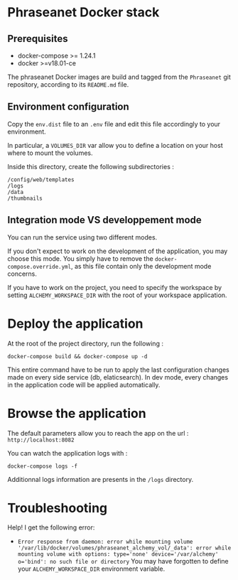 # Phraseanet Docker stack

## Prerequisites

- docker-compose >= 1.24.1
- docker >=v18.01-ce

The phraseanet Docker images are build and tagged from the `Phraseanet` git repository, according to its `README.md` file.

## Environment configuration

Copy the `env.dist` file to an `.env` file and edit this file accordingly to your environment.

In particular, a `VOLUMES_DIR` var allow you to define a location on your host where to mount the volumes.

Inside this directory, create the following subdirectories  :

    /config/web/templates
    /logs
    /data
    /thumbnails

## Integration mode VS developpement mode

You can run the service using two different modes.

If you don't expect to work on the development of the application, you may choose this mode.
You simply have to remove the `docker-compose.override.yml`, as this file contain only the development mode concerns.

If you have to work on the project, you need to specify the workspace by setting `ALCHEMY_WORKSPACE_DIR` with the root of your workspace application.

# Deploy the application

At the root of the project directory, run the following :

    docker-compose build && docker-compose up -d

This entire command have to be run to apply the last configuration changes made on every side service (db, elaticsearch).
In dev mode, every changes in the application code will be applied automatically.


# Browse the application

The default parameters allow you to reach the app on the url : `http://localhost:8082`

You can watch the application logs with :

    docker-compose logs -f

Additionnal logs information are presents in the `/logs` directory.


# Troubleshooting

Help! I get the following error:

- `Error response from daemon: error while mounting volume '/var/lib/docker/volumes/phraseanet_alchemy_vol/_data': error while mounting volume with options: type='none' device='/var/alchemy' o='bind': no such file or directory`
 You may have forgotten to define your `ALCHEMY_WORKSPACE_DIR` environment variable.
